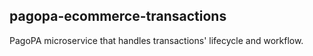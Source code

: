 pagopa-ecommerce-transactions
---

PagoPA microservice that handles transactions' lifecycle and workflow.

